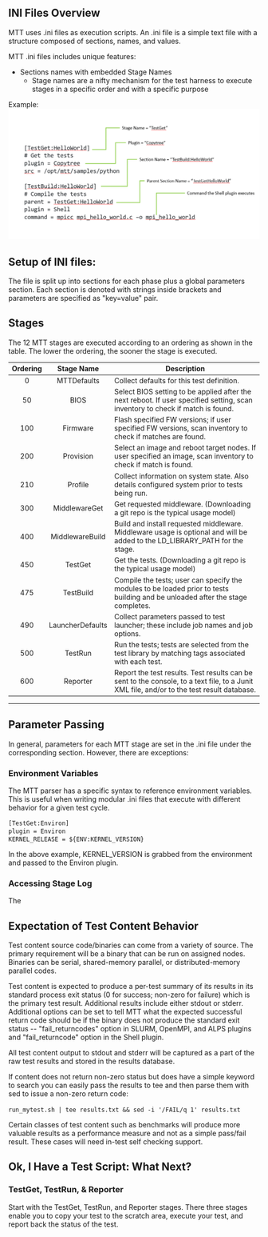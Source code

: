INI Files Overview
----------
MTT uses .ini files as execution scripts. An .ini file is a simple text file with a structure composed of sections, names, and values.

MTT .ini files includes unique features:
 - Sections names with embedded Stage Names
     - Stage names are a nifty mechanism for the test harness to execute stages in a specific order and with a specific purpose

Example:
![](../assets/images/ini_struct.png) 

Setup of INI files:
---
The file is split up into sections for each phase plus a global parameters section. Each section is denoted with strings inside brackets and parameters are specified as "key=value" pair.

Stages
---
The 12 MTT stages are executed according to an ordering as shown in the table. The lower the ordering, the sooner the stage is executed.

|Ordering | Stage Name | Description |
| :---: | :--------: | ------ |
|0|MTTDefaults|Collect defaults for this test definition.|
| 50 | BIOS | Select BIOS setting to be applied after the next reboot. If user specified setting, scan inventory to check if match is found. |
| 100 | Firmware | Flash specified FW versions; if user specified FW versions, scan inventory to check if matches are found. |
| 200 | Provision | Select an image and reboot target nodes. If user specified an image, scan inventory to check if match is found. |
| 210 | Profile | Collect information on system state. Also details configured system prior to tests being run. |
| 300 | MiddlewareGet | Get requested middleware. (Downloading a git repo is the typical usage model) |
| 400 | MiddlewareBuild | Build and install requested middleware. Middleware usage is optional and will be added to the LD_LIBRARY_PATH for the stage. |
| 450 | TestGet | Get the tests. (Downloading a git repo is the typical usage model) |
| 475 | TestBuild | Compile the tests; user can specify the modules to be loaded prior to tests building and be unloaded after the stage completes. | 
| 490 | LauncherDefaults | Collect parameters passed to test launcher; these include job names and job options. |
| 500 | TestRun | Run the tests; tests are selected from the test library by matching tags associated with each test. | 
| 600 | Reporter | Report the test results. Test results can be sent to the console, to a text file, to a Junit XML file, and/or to the test result database. |
---

Parameter Passing
---
In general, parameters for each MTT stage are set in the .ini file under the corresponding section. However, there are exceptions:

### Environment Variables
The MTT parser has a specific syntax to reference environment variables. This is useful when writing modular .ini files that execute with different behavior for a given test cycle. 
```
[TestGet:Environ]
plugin = Environ
KERNEL_RELEASE = ${ENV:KERNEL_VERSION}
```
In the above example, KERNEL_VERSION is grabbed from the environment and passed to the Environ plugin.

### Accessing Stage Log
The 

Expectation of Test Content Behavior
---
Test content source code/binaries can come from a variety of source. The primary requirement will be a binary that can be run on assigned nodes. Binaries can be serial, shared-memory parallel, or distributed-memory parallel codes.

Test content is expected to produce a per-test summary of its results in its standard process exit status (0 for success; non-zero for failure) which is the primary test result. Additional results include either stdout or stderr. Additional options can be set to tell MTT what the expected successful return code should be if the binary does not produce the standard exit status -- "fail_returncodes" option in SLURM, OpenMPI, and ALPS plugins and "fail_returncode" option in the Shell plugin.

All test content output to stdout and stderr will be captured as a part of the raw test results and stored in the results database.

If content does not return non-zero status but does have a simple keyword to search you can easily pass the results to tee and then parse them with sed to issue a non-zero return code:

``run_mytest.sh | tee results.txt && sed -i '/FAIL/q 1' results.txt``

Certain classes of test content such as benchmarks will produce more valuable results as a performance measure and not as a simple pass/fail result. These cases will need in-test self checking support.

Ok, I Have a Test Script: What Next?
---
### TestGet, TestRun, & Reporter
Start with the TestGet, TestRun, and Reporter stages. There three stages enable you to copy your test to the scratch area, execute your test, and report back the status of the test.

